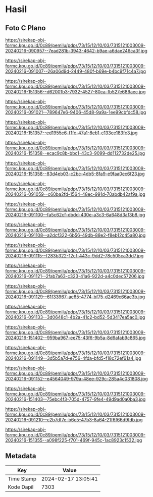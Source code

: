 # Hasil

## Foto C Plano

https://sirekap-obj-formc.kpu.go.id/0c89/pemilu/pdpr/73/15/12/10/03/7315121003009-20240216-090957--7ead281b-3943-4642-b9ae-a6dae246ca3f.jpg

https://sirekap-obj-formc.kpu.go.id/0c89/pemilu/pdpr/73/15/12/10/03/7315121003009-20240216-091007--26a06d9d-2449-480f-b69e-b4bc9f71c4a7.jpg

https://sirekap-obj-formc.kpu.go.id/0c89/pemilu/pdpr/73/15/12/10/03/7315121003009-20240216-151356--d62001b3-7932-4527-80ca-fb527e686aec.jpg

https://sirekap-obj-formc.kpu.go.id/0c89/pemilu/pdpr/73/15/12/10/03/7315121003009-20240216-091021--789647e6-9406-45d8-9a9a-1ee99cbfdc58.jpg

https://sirekap-obj-formc.kpu.go.id/0c89/pemilu/pdpr/73/15/12/10/03/7315121003009-20240216-151357--ed1955c6-f1fc-47a1-8eb1-c133ee183fc3.jpg

https://sirekap-obj-formc.kpu.go.id/0c89/pemilu/pdpr/73/15/12/10/03/7315121003009-20240216-151358--ecac9c8b-bbc1-43c3-9099-dd112732de25.jpg

https://sirekap-obj-formc.kpu.go.id/0c89/pemilu/pdpr/73/15/12/10/03/7315121003009-20240216-151358--83d4eb03-c2bc-4db5-8fa9-e9faa0ec6f23.jpg

https://sirekap-obj-formc.kpu.go.id/0c89/pemilu/pdpr/73/15/12/10/03/7315121003009-20240216-091059--c60ba2fd-1564-48ec-991d-70abdb42af9a.jpg

https://sirekap-obj-formc.kpu.go.id/0c89/pemilu/pdpr/73/15/12/10/03/7315121003009-20240216-091100--fa5c62cf-dbdd-430e-a3c3-6a648d3af3b8.jpg

https://sirekap-obj-formc.kpu.go.id/0c89/pemilu/pdpr/73/15/12/10/03/7315121003009-20240216-091108--a2dcf322-6b56-49db-88e2-f8eb12c45a80.jpg

https://sirekap-obj-formc.kpu.go.id/0c89/pemilu/pdpr/73/15/12/10/03/7315121003009-20240216-091115--f283b322-12cf-443c-9dd2-78c505ca3dd7.jpg

https://sirekap-obj-formc.kpu.go.id/0c89/pemilu/pdpr/73/15/12/10/03/7315121003009-20240216-091121--2fab7a63-c323-41a6-922d-a4c0dec57206.jpg

https://sirekap-obj-formc.kpu.go.id/0c89/pemilu/pdpr/73/15/12/10/03/7315121003009-20240216-091129--61f33967-ae65-4774-bf75-d2469c66ac3b.jpg

https://sirekap-obj-formc.kpu.go.id/0c89/pemilu/pdpr/73/15/12/10/03/7315121003009-20240216-091133--3d0648c1-4b2a-41c2-bd52-5d3417ea5ac0.jpg

https://sirekap-obj-formc.kpu.go.id/0c89/pemilu/pdpr/73/15/12/10/03/7315121003009-20240216-151402--959ba967-ee75-43f6-9b5a-8d6afab9c865.jpg

https://sirekap-obj-formc.kpu.go.id/0c89/pemilu/pdpr/73/15/12/10/03/7315121003009-20240216-091149--3d5b5a7d-e756-4fda-bfd5-f18c72ef61a4.jpg

https://sirekap-obj-formc.kpu.go.id/0c89/pemilu/pdpr/73/15/12/10/03/7315121003009-20240216-091152--e4564049-979a-48ee-929c-285a4c031808.jpg

https://sirekap-obj-formc.kpu.go.id/0c89/pemilu/pdpr/73/15/12/10/03/7315121003009-20240216-151403--75ebc4f3-705d-4757-9fe4-49d9ad0a0ba3.jpg

https://sirekap-obj-formc.kpu.go.id/0c89/pemilu/pdpr/73/15/12/10/03/7315121003009-20240216-091210--c2b7df7e-b6c5-47b3-8a64-21f6f66d9fdb.jpg

https://sirekap-obj-formc.kpu.go.id/0c89/pemilu/pdpr/73/15/12/10/03/7315121003009-20240216-151355--a098f225-f701-469f-945c-1ac8923c1532.jpg


## Metadata

| Key        | Value               |
| ---------- | ------------------- |
| Time Stamp | 2024-02-17 13:05:41 |
| Kode Dapil | 7303                |



